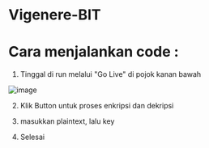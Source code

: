 # Vigenere-BIT
# Cara menjalankan code : 
1. Tinggal di run melalui "Go Live" di pojok kanan bawah

![image](https://github.com/azriki97/Vigenere-BIT/assets/91873248/6e403a46-87d4-48f2-a285-ce48e1beaf5d)

2. Klik Button untuk proses enkripsi dan dekripsi

3. masukkan plaintext, lalu key

4. Selesai
